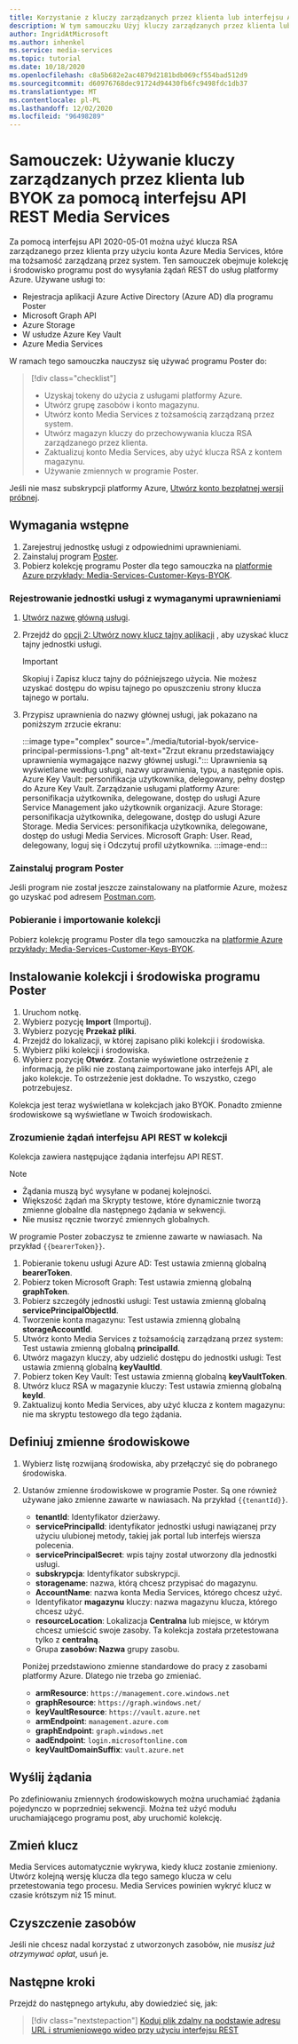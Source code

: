 ```yaml
---
title: Korzystanie z kluczy zarządzanych przez klienta lub interfejsu API REST usługi BYOK
description: W tym samouczku Użyj kluczy zarządzanych przez klienta lub Przenieś własny klucz (BYOK) przy użyciu konta magazynu Azure Media Services.
author: IngridAtMicrosoft
ms.author: inhenkel
ms.service: media-services
ms.topic: tutorial
ms.date: 10/18/2020
ms.openlocfilehash: c8a5b682e2ac4879d2181bdb069cf554bad512d9
ms.sourcegitcommit: d60976768dec91724d94430fb6fc9498fdc1db37
ms.translationtype: MT
ms.contentlocale: pl-PL
ms.lasthandoff: 12/02/2020
ms.locfileid: "96498289"
---
```

# <a name="tutorial-use-customer-managed-keys-or-byok-with-media-services-rest-api"></a>Samouczek: Używanie kluczy zarządzanych przez klienta lub BYOK za pomocą interfejsu API REST Media Services

Za pomocą interfejsu API 2020-05-01 można użyć klucza RSA zarządzanego przez klienta przy użyciu konta Azure Media Services, które ma tożsamość zarządzaną przez system. Ten samouczek obejmuje kolekcję i środowisko programu post do wysyłania żądań REST do usług platformy Azure. Używane usługi to:

- Rejestracja aplikacji Azure Active Directory (Azure AD) dla programu Poster
- Microsoft Graph API
- Azure Storage
- W usłudze Azure Key Vault
- Azure Media Services

W ramach tego samouczka nauczysz się używać programu Poster do:

> [!div class="checklist"]
> - Uzyskaj tokeny do użycia z usługami platformy Azure.
> - Utwórz grupę zasobów i konto magazynu.
> - Utwórz konto Media Services z tożsamością zarządzaną przez system.
> - Utwórz magazyn kluczy do przechowywania klucza RSA zarządzanego przez klienta.
> - Zaktualizuj konto Media Services, aby użyć klucza RSA z kontem magazynu.
> - Używanie zmiennych w programie Poster.

Jeśli nie masz subskrypcji platformy Azure, [Utwórz konto bezpłatnej wersji próbnej](https://azure.microsoft.com/free/).

## <a name="prerequisites"></a>Wymagania wstępne

1. Zarejestruj jednostkę usługi z odpowiednimi uprawnieniami.
1. Zainstaluj program [Poster](https://www.postman.com).
1. Pobierz kolekcję programu Poster dla tego samouczka na [platformie Azure przykłady: Media-Services-Customer-Keys-BYOK](https://github.com/Azure-Samples/media-services-customer-managed-keys-byok).

### <a name="register-a-service-principal-with-the-needed-permissions"></a>Rejestrowanie jednostki usługi z wymaganymi uprawnieniami

1. [Utwórz nazwę główną usługi](../../active-directory/develop/howto-create-service-principal-portal.md).
1. Przejdź do [opcji 2: Utwórz nowy klucz tajny aplikacji](../../active-directory/develop/howto-create-service-principal-portal.md#authentication-two-options) , aby uzyskać klucz tajny jednostki usługi.

   > [!IMPORTANT]
   >Skopiuj i Zapisz klucz tajny do późniejszego użycia. Nie możesz uzyskać dostępu do wpisu tajnego po opuszczeniu strony klucza tajnego w portalu.

1. Przypisz uprawnienia do nazwy głównej usługi, jak pokazano na poniższym zrzucie ekranu:

   :::image type="complex" source="./media/tutorial-byok/service-principal-permissions-1.png" alt-text="Zrzut ekranu przedstawiający uprawnienia wymagające nazwy głównej usługi.":::
   Uprawnienia są wyświetlane według usługi, nazwy uprawnienia, typu, a następnie opis. Azure Key Vault: personifikacja użytkownika, delegowany, pełny dostęp do Azure Key Vault. Zarządzanie usługami platformy Azure: personifikacja użytkownika, delegowane, dostęp do usługi Azure Service Management jako użytkownik organizacji. Azure Storage: personifikacja użytkownika, delegowane, dostęp do usługi Azure Storage. Media Services: personifikacja użytkownika, delegowane, dostęp do usługi Media Services. Microsoft Graph: User. Read, delegowany, loguj się i Odczytuj profil użytkownika.
   :::image-end:::

### <a name="install-postman"></a>Zainstaluj program Poster

Jeśli program nie został jeszcze zainstalowany na platformie Azure, możesz go uzyskać pod adresem [Postman.com](https://www.postman.com/).

### <a name="download-and-import-the-collection"></a>Pobieranie i importowanie kolekcji

Pobierz kolekcję programu Poster dla tego samouczka na [platformie Azure przykłady: Media-Services-Customer-Keys-BYOK](https://github.com/Azure-Samples/media-services-customer-managed-keys-byok).

## <a name="install-the-postman-collection-and-environment"></a>Instalowanie kolekcji i środowiska programu Poster

1. Uruchom notkę.
1. Wybierz pozycję **Import** (Importuj).
1. Wybierz pozycję **Przekaż pliki**.
1. Przejdź do lokalizacji, w której zapisano pliki kolekcji i środowiska.
1. Wybierz pliki kolekcji i środowiska.
1. Wybierz pozycję **Otwórz**. Zostanie wyświetlone ostrzeżenie z informacją, że pliki nie zostaną zaimportowane jako interfejs API, ale jako kolekcje. To ostrzeżenie jest dokładne. To wszystko, czego potrzebujesz.

Kolekcja jest teraz wyświetlana w kolekcjach jako BYOK. Ponadto zmienne środowiskowe są wyświetlane w Twoich środowiskach.

### <a name="understand-the-rest-api-requests-in-the-collection"></a>Zrozumienie żądań interfejsu API REST w kolekcji

Kolekcja zawiera następujące żądania interfejsu API REST.

> [!NOTE]
>
>- Żądania muszą być wysyłane w podanej kolejności.
>- Większość żądań ma Skrypty testowe, które dynamicznie tworzą zmienne globalne dla następnego żądania w sekwencji.
>- Nie musisz ręcznie tworzyć zmiennych globalnych.

W programie Poster zobaczysz te zmienne zawarte w nawiasach. Na przykład `{{bearerToken}}`.

1. Pobieranie tokenu usługi Azure AD: Test ustawia zmienną globalną **bearerToken**.
2. Pobierz token Microsoft Graph: Test ustawia zmienną globalną **graphToken**.
3. Pobierz szczegóły jednostki usługi: Test ustawia zmienną globalną **servicePrincipalObjectId**.
4. Tworzenie konta magazynu: Test ustawia zmienną globalną **storageAccountId**.
5. Utwórz konto Media Services z tożsamością zarządzaną przez system: Test ustawia zmienną globalną **principalId**.
6. Utwórz magazyn kluczy, aby udzielić dostępu do jednostki usługi: Test ustawia zmienną globalną **keyVaultId**.
7. Pobierz token Key Vault: Test ustawia zmienną globalną **keyVaultToken**.
8. Utwórz klucz RSA w magazynie kluczy: Test ustawia zmienną globalną **keyId**.
9. Zaktualizuj konto Media Services, aby użyć klucza z kontem magazynu: nie ma skryptu testowego dla tego żądania.

## <a name="define-environment-variables"></a>Definiuj zmienne środowiskowe

1. Wybierz listę rozwijaną środowiska, aby przełączyć się do pobranego środowiska.
1. Ustanów zmienne środowiskowe w programie Poster. Są one również używane jako zmienne zawarte w nawiasach. Na przykład `{{tenantId}}`.

    - **tenantId**: Identyfikator dzierżawy.
    - **servicePrincipalId**: identyfikator jednostki usługi nawiązanej przy użyciu ulubionej metody, takiej jak portal lub interfejs wiersza polecenia.
    - **servicePrincipalSecret**: wpis tajny został utworzony dla jednostki usługi.
    - **subskrypcja**: Identyfikator subskrypcji.
    - **storagename**: nazwa, którą chcesz przypisać do magazynu.
    - **AccountName**: nazwa konta Media Services, którego chcesz użyć.
    - Identyfikator **magazynu** kluczy: nazwa magazynu klucza, którego chcesz użyć.
    - **resourceLocation**: Lokalizacja **Centralna** lub miejsce, w którym chcesz umieścić swoje zasoby. Ta kolekcja została przetestowana tylko z **centralną**.
    - Grupa **zasobów: Nazwa** grupy zasobu.

    Poniżej przedstawiono zmienne standardowe do pracy z zasobami platformy Azure. Dlatego nie trzeba go zmieniać.

    - **armResource**: `https://management.core.windows.net`
    - **graphResource**: `https://graph.windows.net/`
    - **keyVaultResource**: `https://vault.azure.net`
    - **armEndpoint**: `management.azure.com`
    - **graphEndpoint**: `graph.windows.net`
    - **aadEndpoint**: `login.microsoftonline.com`
    - **keyVaultDomainSuffix**: `vault.azure.net`

## <a name="send-the-requests"></a>Wyślij żądania

Po zdefiniowaniu zmiennych środowiskowych można uruchamiać żądania pojedynczo w poprzedniej sekwencji. Można też użyć modułu uruchamiającego programu post, aby uruchomić kolekcję.

## <a name="change-the-key"></a>Zmień klucz

Media Services automatycznie wykrywa, kiedy klucz zostanie zmieniony. Utwórz kolejną wersję klucza dla tego samego klucza w celu przetestowania tego procesu. Media Services powinien wykryć klucz w czasie krótszym niż 15 minut.

## <a name="clean-up-resources"></a>Czyszczenie zasobów

Jeśli nie chcesz nadal korzystać z utworzonych zasobów, nie *musisz już otrzymywać opłat*, usuń je.

## <a name="next-steps"></a>Następne kroki

Przejdź do następnego artykułu, aby dowiedzieć się, jak:
> [!div class="nextstepaction"]
> [Koduj plik zdalny na podstawie adresu URL i strumieniowego wideo przy użyciu interfejsu REST](stream-files-tutorial-with-rest.md)